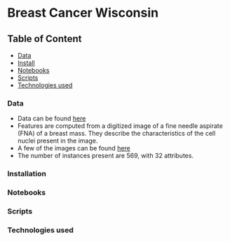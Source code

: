 ﻿# Breast Cancer Wisconsin


## Table of Content

- [Data](#data)
- [Install](#installation)
- [Notebooks](#notebooks)
- [Scripts](#scripts)
- [Technologies used](#technologies-used)

### Data

  - Data can be found [here](https://archive.ics.uci.edu/ml/datasets/Breast+Cancer+Wisconsin+%28Diagnostic%29)
  - Features are computed from a digitized image of a fine needle aspirate (FNA) of a breast mass. They describe the characteristics of the cell nuclei present in        the image.
  -  A few of the images can be found [here]( http://www.cs.wisc.edu/~street/images/)
  -  The number of instances present are 569, with 32 attributes.


### Installation


### Notebooks



### Scripts



### Technologies used


